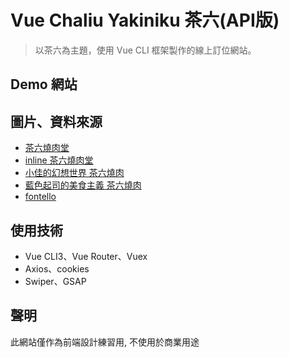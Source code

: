 # Vue Chaliu Yakiniku 茶六(API版)

> 以茶六為主題，使用 Vue CLI 框架製作的線上訂位網站。

## Demo 網站

## 圖片、資料來源

- [茶六燒肉堂](https://www.facebook.com/chaliuyakiniku/)
- [inline 茶六燒肉堂](https://inline.app/booking/-L93VSXuz8o86ahWDRg0:inline-live-karuizawa?language=zh-tw)
- [小佳的幻想世界 茶六燒肉](https://www.tiffany0118.com/chaliuyakiniku/)
- [藍色起司的美食主義 茶六燒肉](https://blue74.net/1962/chaliuyakiniku/)
- [fontello](https://fontello.com/)

## 使用技術

- Vue CLI3、Vue Router、Vuex
- Axios、cookies
- Swiper、GSAP

## 聲明

此網站僅作為前端設計練習用, 不使用於商業用途
